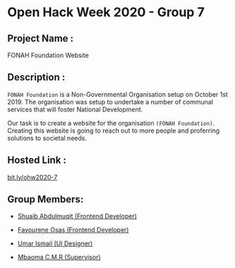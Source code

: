 # Open Hack Week 2020 - Group 7

## Project Name : 
  FONAH Foundation Website
 
## Description : 
  `FONAH Foundation` is a Non-Governmental Organisation setup on October 1st  2019. The organisation was setup to undertake a number of communal services that will foster National Development.
  
  Our task is to create a website for the organisation `(FONAH Foundation)`. Creating this website is going to reach out to more people and proferring solutions to societal needs.

## Hosted Link : 
  [bit.ly/ohw2020-7](https://bit.ly/ohw2020-7)
  
## Group Members:
- [Shuaib Abdulmuqit (Frontend Developer)](https://github.com/horler234)

- [Favourene Osas (Frontend Developer)](https://github.com/Favourene)

- [Umar Ismail (UI Designer)](https://github.com/ismailumarbaba)

- [Mbaoma C.M.R (Supervisor)](#)
